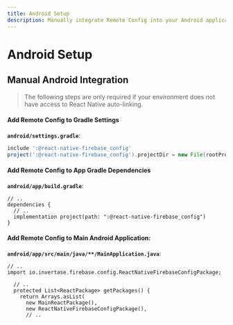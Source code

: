 ```yaml
---
title: Android Setup
description: Manually integrate Remote Config into your Android application. 
---
```


# Android Setup

## Manual Android Integration

> The following steps are only required if your environment does not have access to React Native
auto-linking.

#### Add Remote Config to Gradle Settings

**`android/settings.gradle`**:
```groovy
include ':@react-native-firebase_config'
project(':@react-native-firebase_config').projectDir = new File(rootProject.projectDir, './../node_modules/@react-native-firebase/config/android')
```

#### Add Remote Config to App Gradle Dependencies

**`android/app/build.gradle`**:
```groovy{4}
// ..
dependencies {
  // ..
  implementation project(path: ":@react-native-firebase_config")
}
```

#### Add Remote Config to Main Android Application:

**`android/app/src/main/java/**/MainApplication.java`**:
```java{2,8}
// ..
import io.invertase.firebase.config.ReactNativeFirebaseConfigPackage;

  // ..
  protected List<ReactPackage> getPackages() {
    return Arrays.asList(
      new MainReactPackage(),
      new ReactNativeFirebaseConfigPackage(),
      // ..
```
